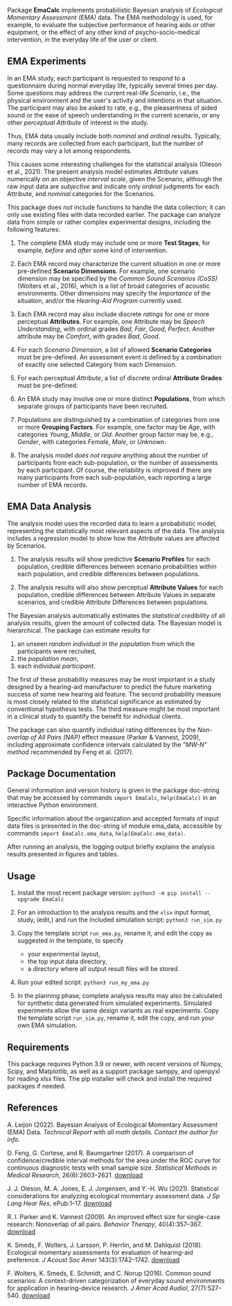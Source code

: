Package **EmaCalc** implements probabilistic Bayesian analysis
of *Ecological Momentary Assessment (EMA)* data. 
The EMA methodology is used, for example, 
to evaluate the subjective performance of hearing aids or other equipment, 
or the effect of any other kind of psycho-socio-medical intervention,
in the everyday life of the user or client.

## EMA Experiments
In an EMA study, each participant is requested to respond to a questionnaire
during normal everyday life, typically several times per day. 
Some questions may address the current real-life *Scenario*,
i.e., the physical environment and the user's activity and intentions in that situation.
The participant may also be asked to rate, e.g., the pleasantness of aided sound 
or the ease of speech understanding in the current scenario, 
or any other *perceptual Attribute* of interest in the study. 

Thus, EMA data usually include both *nominal* and *ordinal* results.
Typically, many records are collected from each participant, 
but the number of records may vary a lot among respondents.

This causes some interesting challenges for the statistical
analysis (Oleson et al., 2021).
The present analysis model estimates *Attribute* values 
numerically on an objective *interval scale*,
given the Scenario,
although the raw input data are *subjective*
and indicate only *ordinal* judgments for each Attribute,
and *nominal* categories for the Scenarios. 

This package does *not* include functions to handle the data collection;
it can only use existing files with data recorded earlier.
The package can analyze data from simple or rather complex experimental designs,
including the following features:


1. The complete EMA study may include one or more **Test Stages**,
   for example, *before* and *after* some kind of intervention.

2. Each EMA record may characterize the current situation
   in one or more pre-defined **Scenario Dimensions**. 
    For example, one scenario dimension may be specified
   by the *Common Sound Scenarios (CoSS)* (Wolters et al., 2016),
    which is a list of broad categories of acoustic environments. 
    Other dimensions may specify the *Importance* of the situation,
    and/or the *Hearing-Aid Program* currently used.
    
3. Each EMA record may also include discrete *ratings* for 
   one or more perceptual **Attributes**. 
  For example, one Attribute may be *Speech Understanding*, 
  with ordinal grades *Bad*, *Fair*, *Good*, *Perfect*. 
  Another attribute may be *Comfort*, with grades *Bad*, *Good*.

4. For each *Scenario Dimension*, a list of allowed **Scenario Categories** must be pre-defined. 
    An assessment event is defined by a combination 
    of exactly one selected Category from each Dimension.

5. For each perceptual *Attribute*, a list of discrete ordinal **Attribute Grades**
   must be pre-defined.
         
6. An EMA study may involve one or more distinct **Populations**,
   from which separate groups of participants have been recruited.

7. Populations are distinguished by a combination of 
    categories from one or more **Grouping Factors**.
    For example, one factor may be *Age*,
    with categories *Young*, *Middle*, or *Old*.
    Another group factor may be, e.g.,
    *Gender*, with categories *Female*, *Male*, or *Unknown*.

8. The analysis model *does not require* anything about 
    the number of participants from each sub-population,
    or the number of assessments by each participant.
    Of course, the reliability is improved
    if there are many participants from each sub-population, 
    each reporting a large number of EMA records.

## EMA Data Analysis
The analysis model uses the recorded data to
learn a probabilistic model,
representing the statistically most relevant aspects of the data.
The analysis includes a regression model to show how the Attribute values 
are affected by Scenarios. 

1. The analysis results will show predictive **Scenario Profiles** 
    for each population, credible differences between scenario probabilities within each 
    population, and credible differences between populations.

2. The analysis results will also show perceptual **Attribute Values** 
for each population, credible differences between Attribute Values
in separate scenarios, 
and credible Attribute Differences between populations.

The Bayesian analysis automatically estimates the *statistical credibility*
of all analysis results, given the amount of collected data.
The Bayesian model is hierarchical. 
The package can estimate results for

1. an unseen *random individual in the population* from which the participants were recruited,
2. the *population mean*,
3. each individual *participant*.

The first of these probability measures may be most important 
in a study designed by a hearing-aid manufacturer 
to predict the future marketing success of some new hearing aid feature. 
The second probability measure is most closely related 
to the statistical significance as estimated by conventional hypothesis tests. 
The third measure might be most important 
in a clinical study to quantify the benefit for individual clients.

The package can also quantify 
individual rating differences by the 
*Non-overlap of All Pairs (NAP)* effect measure
(Parker & Vannest, 2009), 
including approximate confidence intervals calculated by
the *"MW-N" method* recommended by Feng et al. (2017).

## Package Documentation
General information and version history is given in the package doc-string that may be accessed by commands
`import EmaCalc`, `help(EmaCalc)` 
in an interactive Python environment.

Specific information about the organization and accepted formats of input data files
is presented in the doc-string of module ema_data, 
accessible by commands
`import EmaCalc.ema_data`, `help(EmaCalc.ema_data)`.

After running an analysis, the logging output briefly explains
the analysis results presented in figures and tables.

## Usage
1. Install the most recent package version:
    `python3 -m pip install --upgrade EmaCalc`

2. For an introduction to the analysis results and the `xlsx` input format, 
study, (edit,) and run the included simulation script: `python3 run_sim.py`

3. Copy the template script `run_ema.py`, rename it, and
    edit the copy as suggested in the template, to specify
    - your experimental layout,
    - the top input data directory,
    - a directory where all output result files will be stored.

4. Run your edited script: `python3 run_my_ema.py`

5. In the planning phase, complete analysis results 
may also be calculated for synthetic data 
generated from simulated experiments. 
Simulated experiments allow the same design variants as real experiments.
Copy the template script `run_sim.py`, rename it,
edit the copy, and run your own EMA simulation.

## Requirements
This package requires Python 3.9 or newer,
with recent versions of Numpy, Scipy, and Matplotlib,
as well as a support package samppy, and openpyxl for reading xlsx files.
The pip installer will check and install the required packages if needed.

## References

A. Leijon (2022).
Bayesian Analysis of Ecological Momentary Assessment (EMA) Data. 
*Technical Report with all math details.
Contact the author for info.*

D. Feng, G. Cortese, and R. Baumgartner (2017).
A comparison of confidence/credible interval methods for the area under the ROC curve
for continuous diagnostic tests with small sample size.
*Statistical Methods in Medical Research*, 26(6):2603–2621.
[download](https://journals.sagepub.com/doi/10.1177/0962280215602040)

J. J. Oleson, M. A. Jones, E. J. Jorgensen, and Y.-H. Wu (2021).
Statistical considerations for analyzing ecological momentary assessment data. 
*J Sp Lang Hear Res*, ePub:1–17. 
[download](https://pubs.asha.org/doi/10.1044/2021_JSLHR-21-00081)

R. I. Parker and K. Vannest (2009).
An improved effect size for single-case research: Nonoverlap of all pairs.
*Behavior Therapy*, 40(4):357–367. 
[download](https://www.sciencedirect.com/science/article/pii/S0005789408000816?via%3Dihub)

K. Smeds, F. Wolters, J. Larsson, P. Herrlin, and M. Dahlquist (2018).
Ecological momentary assessments for evaluation of hearing-aid preference.
*J Acoust Soc Amer* 143(3):1742–1742.
[download](https://asa.scitation.org/doi/10.1121/1.5035685)

F. Wolters, K. Smeds, E. Schmidt, and C. Norup (2016).
Common sound scenarios: A context-driven categorization of everyday sound environments
for application in hearing-device research.
*J Amer Acad Audiol*, 27(7):527–540. 
[download](https://www.thieme-connect.de/products/ejournals/abstract/10.3766/jaaa.15105)
